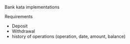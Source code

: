 Bank kata implementations

Requirements
- Deposit 
- Withdrawal
- history of operations (operation, date, amount, balance)